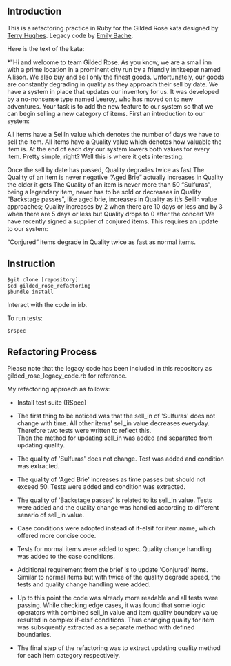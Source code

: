 ## Introduction

This is a refactoring practice in Ruby for the Gilded Rose kata designed by [Terry Hughes](http://iamnotmyself.com/2011/02/13/refactor-this-the-gilded-rose-kata/). Legacy code by [Emily Bache](https://github.com/emilybache/GildedRose-Refactoring-Kata).

Here is the text of the kata:

*"Hi and welcome to team Gilded Rose. As you know, we are a small inn with a prime location in a prominent city run by a friendly innkeeper named Allison. We also buy and sell only the finest goods. Unfortunately, our goods are constantly degrading in quality as they approach their sell by date. We have a system in place that updates our inventory for us. It was developed by a no-nonsense type named Leeroy, who has moved on to new adventures. Your task is to add the new feature to our system so that we can begin selling a new category of items. First an introduction to our system:

All items have a SellIn value which denotes the number of days we have to sell the item. All items have a Quality value which denotes how valuable the item is. At the end of each day our system lowers both values for every item. Pretty simple, right? Well this is where it gets interesting:

Once the sell by date has passed, Quality degrades twice as fast
The Quality of an item is never negative
“Aged Brie” actually increases in Quality the older it gets
The Quality of an item is never more than 50
“Sulfuras”, being a legendary item, never has to be sold or decreases in Quality
“Backstage passes”, like aged brie, increases in Quality as it’s SellIn value approaches; Quality increases by 2 when there are 10 days or less and by 3 when there are 5 days or less but Quality drops to 0 after the concert
We have recently signed a supplier of conjured items. This requires an update to our system:

“Conjured” items degrade in Quality twice as fast as normal items.

## Instruction

```
$git clone [repository]
$cd gilded_rose_refactoring
$bundle install
```
Interact with the code in irb.

To run tests:
```
$rspec
```

## Refactoring Process

Please note that the legacy code has been included in this repository as gilded_rose_legacy_code.rb for reference.  

My refactoring approach as follows:

- Install test suite (RSpec)
- The first thing to be noticed was that the sell_in of 'Sulfuras' does not change with time. All other items' sell_in value decreases everyday. Therefore two tests were written to reflect this.   
Then the method for updating sell_in was added and separated from updating quality.
- The quality of 'Sulfuras' does not change. Test was added and condition was extracted.
- The quality of 'Aged Brie' increases as time passes but should not exceed 50. Tests were added and condition was extracted.
- The quality of 'Backstage passes' is related to its sell_in value. Tests were added and the quality change was handled according to different senario of sell_in value.
- Case conditions were adopted instead of if-elsif for item.name, which offered more concise code.
- Tests for normal items were added to spec. Quality change handling was added to the case conditions.
- Additional requirement from the brief is to update 'Conjured' items. Similar to normal items but with twice of the quality degrade speed, the tests and quality change handling were added.  

- Up to this point the code was already more readable and all tests were passing. While checking edge cases, it was found that some logic operators with combined sell_in value and item quality boundary value resulted in complex if-elsif conditions. Thus changing quality for item was subsquently extracted as a separate method with defined boundaries.

- The final step of the refactoring was to extract updating quality method for each item category respectively.
